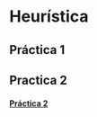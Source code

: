 # Heurística

## Práctica 1

## Practica 2
#### [Práctica 2](https://github.com/Marina963/Practica_Heuristica_2)